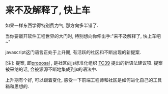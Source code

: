 # 来不及解释了, 快上车

如果一样东西学得特别费力气, 那方向多半错了.

当你要敲开软件工程世界的大门时, 特别想向你伸出手:"来不及解释了, 快上车吧~"

javascript这门语言正处于上升期, 有活跃的社区和不断出现的新提案.

[注]:  提案, 即[proposal](https://github.com/tc39/proposals) ,
是社区向js标准化组织 [TC39](https://github.com/tc39) 提出的新语法建议项. 
提案被采纳的话, 会被源源不断地集成到js的语法中.


上升期有个好, 可以跟着变化, 感受一下前端工程师和社区是如何进化自己的工具箱和思想的.

